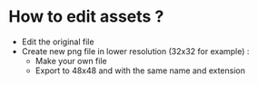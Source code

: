# How to edit assets ?
- Edit the original file
- Create new png file in lower resolution (32x32 for example) :
    - Make your own file
    - Export to 48x48 and with the same name and extension